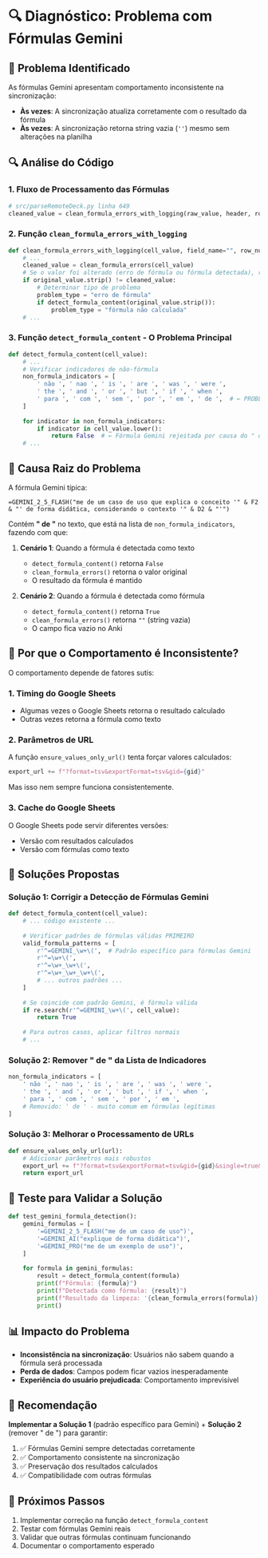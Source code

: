 # 🔍 Diagnóstico: Problema com Fórmulas Gemini

## 🎯 Problema Identificado

As fórmulas Gemini apresentam comportamento inconsistente na sincronização:
- **Às vezes**: A sincronização atualiza corretamente com o resultado da fórmula
- **Às vezes**: A sincronização retorna string vazia (`''`) mesmo sem alterações na planilha

## 🔍 Análise do Código

### 1. Fluxo de Processamento das Fórmulas

```python
# src/parseRemoteDeck.py linha 649
cleaned_value = clean_formula_errors_with_logging(raw_value, header, row_num)
```

### 2. Função `clean_formula_errors_with_logging`

```python
def clean_formula_errors_with_logging(cell_value, field_name="", row_num=None):
    # ...
    cleaned_value = clean_formula_errors(cell_value)
    # Se o valor foi alterado (erro de fórmula ou fórmula detectada), registrar
    if original_value.strip() != cleaned_value:
        # Determinar tipo de problema
        problem_type = "erro de fórmula"
        if detect_formula_content(original_value.strip()):
            problem_type = "fórmula não calculada"
    # ...
```

### 3. Função `detect_formula_content` - O Problema Principal

```python
def detect_formula_content(cell_value):
    # ...
    # Verificar indicadores de não-fórmula
    non_formula_indicators = [
        ' não ', ' nao ', ' is ', ' are ', ' was ', ' were ',
        ' the ', ' and ', ' or ', ' but ', ' if ', ' when ',
        ' para ', ' com ', ' sem ', ' por ', ' em ', ' de ',  # ← PROBLEMA AQUI!
    ]
    
    for indicator in non_formula_indicators:
        if indicator in cell_value.lower():
            return False  # ← Fórmula Gemini rejeitada por causa do " de "
    # ...
```

## 🐛 Causa Raiz do Problema

A fórmula Gemini típica:
```
=GEMINI_2_5_FLASH("me de um caso de uso que explica o conceito '" & F2 & "' de forma didática, considerando o contexto '" & D2 & "'")
```

Contém **" de "** no texto, que está na lista de `non_formula_indicators`, fazendo com que:

1. **Cenário 1**: Quando a fórmula é detectada como texto
   - `detect_formula_content()` retorna `False`
   - `clean_formula_errors()` retorna o valor original
   - O resultado da fórmula é mantido

2. **Cenário 2**: Quando a fórmula é detectada como fórmula
   - `detect_formula_content()` retorna `True`
   - `clean_formula_errors()` retorna `""` (string vazia)
   - O campo fica vazio no Anki

## 🔄 Por que o Comportamento é Inconsistente?

O comportamento depende de fatores sutis:

### 1. **Timing do Google Sheets**
- Algumas vezes o Google Sheets retorna o resultado calculado
- Outras vezes retorna a fórmula como texto

### 2. **Parâmetros de URL**
A função `ensure_values_only_url()` tenta forçar valores calculados:
```python
export_url += f"?format=tsv&exportFormat=tsv&gid={gid}"
```

Mas isso nem sempre funciona consistentemente.

### 3. **Cache do Google Sheets**
O Google Sheets pode servir diferentes versões:
- Versão com resultados calculados
- Versão com fórmulas como texto

## 🔧 Soluções Propostas

### Solução 1: Corrigir a Detecção de Fórmulas Gemini

```python
def detect_formula_content(cell_value):
    # ... código existente ...
    
    # Verificar padrões de fórmulas válidas PRIMEIRO
    valid_formula_patterns = [
        r'^=GEMINI_\w+\(',  # Padrão específico para fórmulas Gemini
        r'^=\w+\(',
        r'^=\w+_\w+\(',
        r'^=\w+_\w+_\w+\(',
        # ... outros padrões ...
    ]
    
    # Se coincide com padrão Gemini, é fórmula válida
    if re.search(r'^=GEMINI_\w+\(', cell_value):
        return True
    
    # Para outros casos, aplicar filtros normais
    # ...
```

### Solução 2: Remover " de " da Lista de Indicadores

```python
non_formula_indicators = [
    ' não ', ' nao ', ' is ', ' are ', ' was ', ' were ',
    ' the ', ' and ', ' or ', ' but ', ' if ', ' when ',
    ' para ', ' com ', ' sem ', ' por ', ' em ',
    # Removido: ' de ' - muito comum em fórmulas legítimas
]
```

### Solução 3: Melhorar o Processamento de URLs

```python
def ensure_values_only_url(url):
    # Adicionar parâmetros mais robustos
    export_url += f"?format=tsv&exportFormat=tsv&gid={gid}&single=true&output=tsv"
    return export_url
```

## 🧪 Teste para Validar a Solução

```python
def test_gemini_formula_detection():
    gemini_formulas = [
        '=GEMINI_2_5_FLASH("me de um caso de uso")',
        '=GEMINI_AI("explique de forma didática")',
        '=GEMINI_PRO("me de um exemplo de uso")',
    ]
    
    for formula in gemini_formulas:
        result = detect_formula_content(formula)
        print(f"Fórmula: {formula}")
        print(f"Detectada como fórmula: {result}")
        print(f"Resultado da limpeza: '{clean_formula_errors(formula)}'")
        print()
```

## 📊 Impacto do Problema

- **Inconsistência na sincronização**: Usuários não sabem quando a fórmula será processada
- **Perda de dados**: Campos podem ficar vazios inesperadamente
- **Experiência do usuário prejudicada**: Comportamento imprevisível

## 🎯 Recomendação

**Implementar a Solução 1** (padrão específico para Gemini) + **Solução 2** (remover " de ") para garantir:

1. ✅ Fórmulas Gemini sempre detectadas corretamente
2. ✅ Comportamento consistente na sincronização
3. ✅ Preservação dos resultados calculados
4. ✅ Compatibilidade com outras fórmulas

## 🚀 Próximos Passos

1. Implementar correção na função `detect_formula_content`
2. Testar com fórmulas Gemini reais
3. Validar que outras fórmulas continuam funcionando
4. Documentar o comportamento esperado

